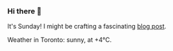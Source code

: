 ### Hi there :wave:

It's Sunday! I might be crafting a fascinating [blog post](https://benjaminwuethrich.dev).

Weather in Toronto: sunny, at +4°C.
